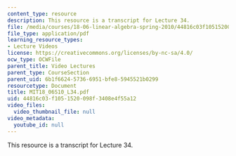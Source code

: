 ```yaml
---
content_type: resource
description: This resource is a transcript for Lecture 34.
file: /media/courses/18-06-linear-algebra-spring-2010/44816c03f1051520098f3408e4f55a12_MIT18_06S10_L34.pdf
file_type: application/pdf
learning_resource_types:
- Lecture Videos
license: https://creativecommons.org/licenses/by-nc-sa/4.0/
ocw_type: OCWFile
parent_title: Video Lectures
parent_type: CourseSection
parent_uid: 6b1f6624-5736-6951-bfe8-5945521b0299
resourcetype: Document
title: MIT18_06S10_L34.pdf
uid: 44816c03-f105-1520-098f-3408e4f55a12
video_files:
  video_thumbnail_file: null
video_metadata:
  youtube_id: null
---
```

This resource is a transcript for Lecture 34.